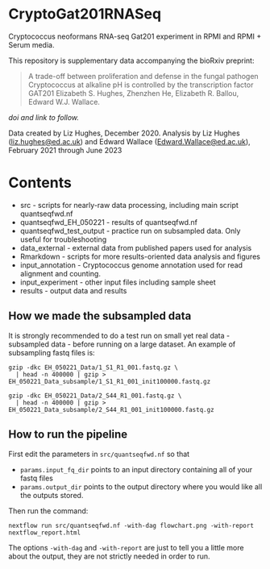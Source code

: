 # CryptoGat201RNASeq

Cryptococcus neoformans RNA-seq Gat201 experiment in RPMI and RPMI + Serum media.

This repository is supplementary data accompanying the bioRxiv preprint:

> A trade-off between proliferation and defense in the fungal pathogen Cryptococcus at alkaline pH is controlled by the transcription factor GAT201
> Elizabeth S. Hughes, Zhenzhen He, Elizabeth R. Ballou, Edward W.J. Wallace.

_doi and link to follow._

Data created by Liz Hughes, December 2020. 
Analysis by Liz Hughes (liz.hughes@ed.ac.uk) and Edward Wallace (Edward.Wallace@ed.ac.uk), February 2021 through June 2023


# Contents

* src - scripts for nearly-raw data processing, including main script quantseqfwd.nf
* quantseqfwd_EH_050221 - results of quantseqfwd.nf
* quantseqfwd_test_output - practice run on subsampled data. Only useful for troubleshooting
* data_external - external data from published papers used for analysis
* Rmarkdown - scripts for more results-oriented data analysis and figures
* input_annotation - Cryptococcus genome annotation used for read alignment and counting.
* input_experiment - other input files including sample sheet
* results - output data and results


## How we made the subsampled data

It is strongly recommended to do a test run on small yet real data - subsampled data - before running on a large dataset.
An example of subsampling fastq files is:

```
gzip -dkc EH_050221_Data/1_S1_R1_001.fastq.gz \
  | head -n 400000 | gzip > EH_050221_Data_subsample/1_S1_R1_001_init100000.fastq.gz

gzip -dkc EH_050221_Data/2_S44_R1_001.fastq.gz \
  | head -n 400000 | gzip > EH_050221_Data_subsample/2_S44_R1_001_init100000.fastq.gz
```


## How to run the pipeline

First edit the parameters in `src/quantseqfwd.nf` so that

* `params.input_fq_dir` points to an input directory containing all of your fastq files 
* `params.output_dir` points to the output directory where you would like all the outputs stored.

Then run the command:

```
nextflow run src/quantseqfwd.nf -with-dag flowchart.png -with-report nextflow_report.html
```

The options `-with-dag` and `-with-report` are just to tell you a little more about the output, they are not strictly needed in order to run.

